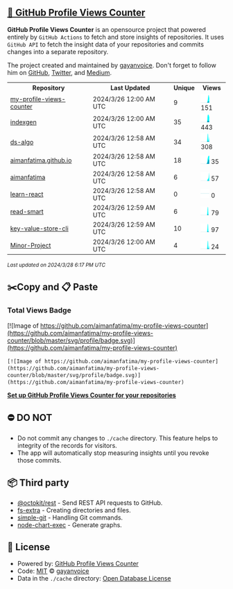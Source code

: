 ## [🚀 GitHub Profile Views Counter](https://github.com/gayanvoice/github-profile-views-counter)
**GitHub Profile Views Counter** is an opensource project that powered entirely by  `GitHub Actions` to fetch and store insights of repositories.
It uses `GitHub API` to fetch the insight data of your repositories and commits changes into a separate repository.

The project created and maintained by [gayanvoice](https://github.com/gayanvoice). Don't forget to follow him on [GitHub](https://github.com/gayanvoice), [Twitter](https://twitter.com/gayanvoice), and [Medium](https://gayanvoice.medium.com/).

<table>
	<tr>
		<th>
			Repository
		</th>
		<th>
			Last Updated
		</th>
		<th>
			Unique
		</th>
		<th>
			Views
		</th>
	</tr>
	<tr>
		<td>
			<a href="https://github.com/aimanfatima/my-profile-views-counter/tree/master/readme/743015662/year.md">
				my-profile-views-counter
			</a>
		</td>
		<td>
			2024/3/26 12:00 AM UTC
		</td>
		<td>
			9
		</td>
		<td>
			<img alt="Response time graph" src="https://github.com/aimanfatima/my-profile-views-counter/raw/master/graph/743015662/small/year.png" height="20"> 151
		</td>
	</tr>
	<tr>
		<td>
			<a href="https://github.com/aimanfatima/my-profile-views-counter/tree/master/readme/738753109/year.md">
				indexgen
			</a>
		</td>
		<td>
			2024/3/26 12:00 AM UTC
		</td>
		<td>
			35
		</td>
		<td>
			<img alt="Response time graph" src="https://github.com/aimanfatima/my-profile-views-counter/raw/master/graph/738753109/small/year.png" height="20"> 443
		</td>
	</tr>
	<tr>
		<td>
			<a href="https://github.com/aimanfatima/my-profile-views-counter/tree/master/readme/220609192/year.md">
				ds-algo
			</a>
		</td>
		<td>
			2024/3/26 12:58 AM UTC
		</td>
		<td>
			34
		</td>
		<td>
			<img alt="Response time graph" src="https://github.com/aimanfatima/my-profile-views-counter/raw/master/graph/220609192/small/year.png" height="20"> 308
		</td>
	</tr>
	<tr>
		<td>
			<a href="https://github.com/aimanfatima/my-profile-views-counter/tree/master/readme/463966936/year.md">
				aimanfatima.github.io
			</a>
		</td>
		<td>
			2024/3/26 12:58 AM UTC
		</td>
		<td>
			18
		</td>
		<td>
			<img alt="Response time graph" src="https://github.com/aimanfatima/my-profile-views-counter/raw/master/graph/463966936/small/year.png" height="20"> 35
		</td>
	</tr>
	<tr>
		<td>
			<a href="https://github.com/aimanfatima/my-profile-views-counter/tree/master/readme/458347282/year.md">
				aimanfatima
			</a>
		</td>
		<td>
			2024/3/26 12:58 AM UTC
		</td>
		<td>
			6
		</td>
		<td>
			<img alt="Response time graph" src="https://github.com/aimanfatima/my-profile-views-counter/raw/master/graph/458347282/small/year.png" height="20"> 57
		</td>
	</tr>
	<tr>
		<td>
			<a href="https://github.com/aimanfatima/my-profile-views-counter/tree/master/readme/400504748/year.md">
				learn-react
			</a>
		</td>
		<td>
			2024/3/26 12:58 AM UTC
		</td>
		<td>
			0
		</td>
		<td>
			<img alt="Response time graph" src="https://github.com/aimanfatima/my-profile-views-counter/raw/master/graph/400504748/small/year.png" height="20"> 0
		</td>
	</tr>
	<tr>
		<td>
			<a href="https://github.com/aimanfatima/my-profile-views-counter/tree/master/readme/258710053/year.md">
				read-smart
			</a>
		</td>
		<td>
			2024/3/26 12:59 AM UTC
		</td>
		<td>
			6
		</td>
		<td>
			<img alt="Response time graph" src="https://github.com/aimanfatima/my-profile-views-counter/raw/master/graph/258710053/small/year.png" height="20"> 79
		</td>
	</tr>
	<tr>
		<td>
			<a href="https://github.com/aimanfatima/my-profile-views-counter/tree/master/readme/230987780/year.md">
				key-value-store-cli
			</a>
		</td>
		<td>
			2024/3/26 12:59 AM UTC
		</td>
		<td>
			10
		</td>
		<td>
			<img alt="Response time graph" src="https://github.com/aimanfatima/my-profile-views-counter/raw/master/graph/230987780/small/year.png" height="20"> 97
		</td>
	</tr>
	<tr>
		<td>
			<a href="https://github.com/aimanfatima/my-profile-views-counter/tree/master/readme/220784798/year.md">
				Minor-Project
			</a>
		</td>
		<td>
			2024/3/26 12:00 AM UTC
		</td>
		<td>
			4
		</td>
		<td>
			<img alt="Response time graph" src="https://github.com/aimanfatima/my-profile-views-counter/raw/master/graph/220784798/small/year.png" height="20"> 24
		</td>
	</tr>
</table>

<small><i>Last updated on 2024/3/28 6:17 PM UTC</i></small>

## ✂️Copy and 📋 Paste
### Total Views Badge
[![Image of https://github.com/aimanfatima/my-profile-views-counter](https://github.com/aimanfatima/my-profile-views-counter/blob/master/svg/profile/badge.svg)](https://github.com/aimanfatima/my-profile-views-counter)

```readme
[![Image of https://github.com/aimanfatima/my-profile-views-counter](https://github.com/aimanfatima/my-profile-views-counter/blob/master/svg/profile/badge.svg)](https://github.com/aimanfatima/my-profile-views-counter)
```
[**Set up GitHub Profile Views Counter for your repositories**](https://github.com/gayanvoice/github-profile-views-counter)
## ⛔ DO NOT
- Do not commit any changes to `./cache` directory. This feature helps to integrity of the records for visitors.
- The app will automatically stop measuring insights until you revoke those commits.
## 📦 Third party

- [@octokit/rest](https://www.npmjs.com/package/@octokit/rest) - Send REST API requests to GitHub.
- [fs-extra](https://www.npmjs.com/package/fs-extra) - Creating directories and files.
- [simple-git](https://www.npmjs.com/package/simple-git) - Handling Git commands.
- [node-chart-exec](https://www.npmjs.com/package/node-chart-exec) - Generate graphs.
## 📄 License
- Powered by: [GitHub Profile Views Counter](https://github.com/gayanvoice/github-profile-views-counter)
- Code: [MIT](./LICENSE) © [gayanvoice](https://github.com/gayanvoice)
- Data in the `./cache` directory: [Open Database License](https://opendatacommons.org/licenses/odbl/1-0/)